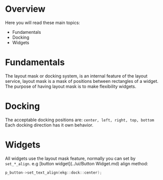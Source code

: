 # Overview

Here you will read these main topics:
- Fundamentals
- Docking
- Widgets

# Fundamentals

The layout mask or docking system, is an internal feature of the layout service, layout mask is a mask of positions between rectangles of a widget. The purpose of having layout mask is to make flexibility widgets.

# Docking

The acceptable docking positions are: `center, left, right, top, bottom`
Each docking direction has it own behavior.

# Widgets

All widgets use the layout mask feature, normally you can set by `set_*_align`.
e.g [button widget](../ui/Button Widget.md) align method:

```cpp
p_button->set_text_align(ekg::dock::center);
```